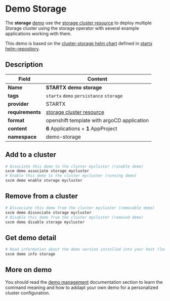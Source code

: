 # Demo Storage

The **storage** [demo](../../5-demos) use the [storage cluster resource](../../resources/storage) to deploy multiple Storage cluster using the storage operator with several example applications working with them.

This demo is based on the [cluster-storage helm chart](https://helm-repository.readthedocs.io/en/latest/charts/cluster-storage) defined in [startx helm-repository](https://helm-repository.readthedocs.io).

## Description

| Field            | Content                                             |
| ---------------- | --------------------------------------------------- |
| **Name**         | **STARTX demo storage**                             |
| **tags**         | `startx` `demo` `persistance` `storage`             |
| **provider**     | STARTX                                              |
| **requirements** | [storage cluster resource](../../resources/storage) |
| **format**       | openshift template with argoCD application          |
| **content**      | **6** Applications + **1** AppProject               |
| **namespace**    | demo-storage                                        |

## Add to a cluster

```bash
# Associate this demo to the cluster mycluster (runable demo)
sxcm demo associate storage mycluster
# Enable this demo to the cluster mycluster (running demo)
sxcm demo enable storage mycluster
```

## Remove from a cluster

```bash
# Dissociate this demo from the cluster mycluster (removable demo)
sxcm demo dissociate storage mycluster
# Disable this demo from the cluster mycluster (removed demo)
sxcm demo disable storage mycluster
```

## Get demo detail

```bash
# Read information about the demo version installed into your host (local)
sxcm demo info storage
```

## More on demo

You should read the [demo management](../../5-demos) documentation section to learn the command
meaning and how to addapt your own demo for a personalized cluster configuration.
